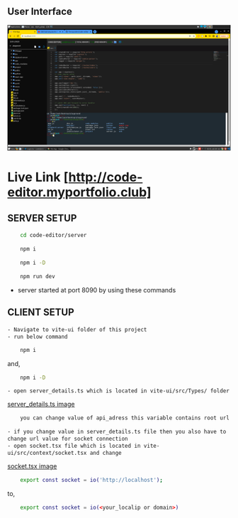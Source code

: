 ## User Interface 
![App Screenshot](./code-editor.png)

# Live Link [http://code-editor.myportfolio.club]


## SERVER SETUP 
```bash 
    cd code-editor/server
```
```bash 
    npm i 
```
```bash
    npm i -D
```
```bash 
    npm run dev
```

- server started at port 8090 by using these commands

## CLIENT SETUP
    - Navigate to vite-ui folder of this project
    - run below command
```bash 
    npm i
```
and,
```bash
    npm i -D
```
    - open server_details.ts which is located in vite-ui/src/Types/ folder
[server_details.ts image](./server_details.png)
```bash
    you can change value of api_adress this variable contains root url of your server 
```
    - if you change value in server_details.ts file then you also have to change url value for socket connection
    - open socket.tsx file which is located in vite-ui/src/context/socket.tsx and change
[socket.tsx image](./socket.png)
```bash
    export const socket = io('http://localhost');
```
to,
```bash
    export const socket = io(<your_localip or domain>)
```

